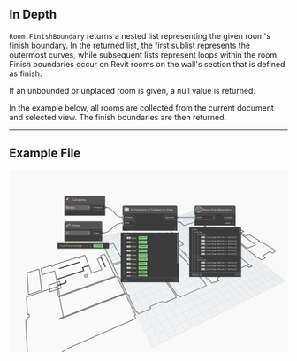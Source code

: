 ## In Depth
`Room.FinishBoundary` returns a nested list representing the given room's finish boundary. In the returned list, the first sublist represents the outermost curves, while subsequent lists represent loops within the room. Finish boundaries occur on Revit rooms on the wall's section that is defined as finish.

If an unbounded or unplaced room is given, a null value is returned.

In the example below, all rooms are collected from the current document and selected view. The finish boundaries are then returned.
___
## Example File

![Room.FinishBoundary](./Revit.Elements.Room.FinishBoundary_img.jpg)